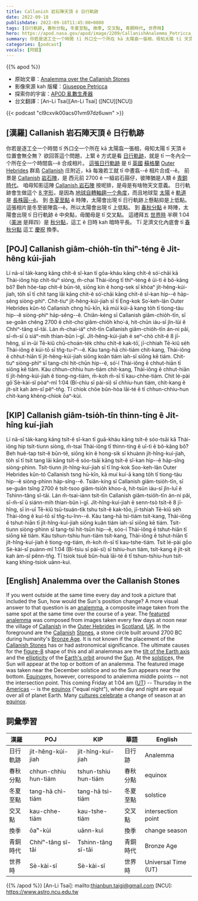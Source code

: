 ```yaml
---
title: Callanish 岩石陣天頂 ê 日行軌跡
date: 2022-09-18
publishdate: 2022-09-18T11:45:00+0800
tags: [日行軌跡, 春秋分點, 冬夏至點, 換季, 交叉點, 青銅時代, 世界時]
hero: https://apod.nasa.gov/apod/image/2209/CallanishAnalemma_Petricca_960_Dates.jpg
summary: 你若是逐工仝一个時間 tī 外口仝一个所在 kā 太陽翕一張相，毋知太陽 tī 天頂 ê 位置會無仝無？
categories: [podcast]
vocals: [阿錕]
---
```


{{% apod %}}

- 原始文章：[Analemma over the Callanish Stones](https://apod.nasa.gov/apod/ap220918.html)
- 影像來源 kah 版權：[Giuseppe Petricca](https://www.astrobin.com/users/gmrphotographer/)
- 探索你的宇宙：[APOD 亂數生產器](http://apod.nasa.gov/apod/random_apod.html)
- 台文翻譯：[An-Li Tsai][An-Li Tsai] ([NCU][NCU])

{{< podcast "cl9cxvik00acs01vm97dz6uwn" >}}

## [漢羅] Callanish 岩石陣天頂 ê 日行軌跡
你若是逐工仝一个時間 tī 外口仝一个所在 kā 太陽翕一張相，毋知太陽 tī 天頂 ê 位置會無仝無？
欲回答這个問題，上緊 ê 方式是看 [日行軌跡][analemma]，就是 tī 一冬內仝一个所在仝一个時間翕--ê 合成相片。
[這張日行軌跡][featured analemma] 是 tī [英國][UK] [蘇格蘭][Scotland] [Outer Hebrides][Outer Hebrides] 群島 [Callanish][Callanish] 庄附近，kā 每幾若工就 tī 中晝翕--ê 相片合成--ê。
前景是 [Callanish][Callanish] [岩石陣][Stones]，是 西元前 2700 ê 一組岩石箍仔，彼陣猶是人類 ê [青銅時代][Bronze Age]。
咱毋知影這陣 [Callanish 岩石陣][Callanish Stones] 按呢排，是毋是有啥物天文意義。
日行軌跡會生做這个 [8 字形][figure-8]，是因為 [地球自轉軸趨一个角度][tilt of the Earth axis]，而且地球踅 [太陽][Sun] ê [軌道][Earth's orbit] 是 [長株圓--ê][ellipticity]。
到 [冬夏至點][solstice] ê 時陣，太陽會出現 tī 日行軌跡上懸點抑是上低點。
這張相片是冬至彼陣翕--ê，所以太陽會出現 tī 上低點。
到 [春秋分點][Equinox] ê 時陣，太陽會出現 tī 日行軌跡 ê 中央點，毋閣毋是 tī 交叉點。
這禮拜五 [世界時][UT] 半暝 1:04（[美洲][Americas] 是拜四）是 [秋分點][equinox 1]，這工 ê 日時 kah 暗時平長。
Tī 足濟文化內底會 tī [春秋分點][equinox 2] 這工 [慶祝][cultures celebrate] 換季。


## [POJ] Callanish giâm-chio̍h-tīn thiⁿ-téng ê Ji̍t-hêng kúi-jiah
Lí nā-sī ta̍k-kang kāng chi̍t-ê sî-kan tī gōa-kháu kāng chi̍t-ê só͘-chāi kā Thài-iông hip chi̍t-tiuⁿ siòng, m̄-chai Thài-iông tī thiⁿ-téng ê ūi-tì ē bô-kâng bô?
Beh hôe-tap chit-ê būn-tê, siōng kín ê hong-sek sī khòaⁿ ji̍t-hêng-kúi-jiah, to̍h sī tī chi̍t tang lāi kāng chi̍t-ê só͘-chāi kāng chi̍t-ê sî-kan hip--ê ha̍p-sêng siòng-phìⁿ.
Chit-tiuⁿ ji̍t-hêng-kúi-jiah sī tī Eng-kok So͘-keh-lân Outer Hebrides kûn-tó Callanish chng hū-kīn, kā múi  kúi-ā kang to̍h tī tiong-tàu hip--ê siòng-phìⁿ ha̍p-sêng--ê.
Chiân-kéng sī Callanish giâm-chio̍h-tīn, sī se-goân chêng 2700 ê chi̍t-cho͘ giâm-chio̍h kho͘-á, hit-chūn iáu-sī jîn-lūi ê Chhiⁿ-tâng sî-tāi.
Lán m̄-chai-iáⁿ chit-tīn Callanish giâm-chio̍h-tīn án-ni pâi, sī-m̄-sī ū siáⁿ-mih thian-bûn ì-gī.
Ji̍t-hêng-kúi-jiah ē seⁿ-chò chi̍t-ê 8 jī-hêng, sī in-ūi Tē-kiû chū-choán-te̍k chhu chi̍t-ê kak-tō͘, jī-chhiah Tē-kiû se̍h Thài-iông ê kúi-tō sī tn̂g-tu-îⁿ--ê.
Kàu tang-hā chì-tiám chit-kang, Thài-iông ē chhut-hiān tī ji̍t-hêng-kúi-jiah siōng koân tiám iah-sī siōng kē tiám.
Chit-tiuⁿ siòng-phìⁿ sī tang-chì hit-chūn hip--ê, só͘-í Thài-iông ē chhut-hiān tī siōng kē tiám.
Kàu chhun-chhiu hun-tiám chit-kang, Thài-iông ē chhut-hiān tī ji̍t-hêng-kúi-jiah ê tiong-ng-tiám, m̄-koh m̄-sī tī kau-chhe-tiám.
Chit lé-pài gō͘ Sè-kài-sî pòaⁿ-mî 1:04 (Bí-chiu sī pài-sì) sī chhiu-hun tiám, chit-kang ê ji̍t-si̍t kah àm-sî pêⁿ-tn̂g.
Tī chiok chōe bûn-hòa lāi-té ē tī chhun-chhiu-hun chit-kang khèng-chiok ōaⁿ-kùi.

## [KIP] Callanish giâm-tsio̍h-tīn thinn-tíng ê Ji̍t-hîng kuí-jiah
Lí nā-sī ta̍k-kang kāng tsi̍t-ê sî-kan tī guā-kháu kāng tsi̍t-ê sóo-tsāi kā Thài-iông hip tsi̍t-tiunn siòng, m̄-tsai Thài-iông tī thinn-tíng ê uī-tì ē bô-kâng bô?
Beh huê-tap tsit-ê būn-tê, siōng kín ê hong-sik sī khuànn ji̍t-hîng-kuí-jiah, to̍h sī tī tsi̍t tang lāi kāng tsi̍t-ê sóo-tsāi kāng tsi̍t-ê sî-kan hip--ê ha̍p-sîng siòng-phìnn.
Tsit-tiunn ji̍t-hîng-kuí-jiah sī tī Ing-kok Soo-keh-lân Outer Hebrides kûn-tó Callanish tsng hū-kīn, kā muí  kuí-ā kang to̍h tī tiong-tàu hip--ê siòng-phìnn ha̍p-sîng--ê.
Tsiân-kíng sī Callanish giâm-tsio̍h-tīn, sī se-guân tsîng 2700 ê tsi̍t-tsoo giâm-tsio̍h khoo-á, hit-tsūn iáu-sī jîn-luī ê Tshinn-tâng sî-tāi.
Lán m̄-tsai-iánn tsit-tīn Callanish giâm-tsio̍h-tīn án-ni pâi, sī-m̄-sī ū siánn-mih thian-bûn ì-gī.
Ji̍t-hîng-kuí-jiah ē senn-tsò tsi̍t-ê 8 jī-hîng, sī in-uī Tē-kiû tsū-tsuán-ti̍k tshu tsi̍t-ê kak-tōo, jī-tshiah Tē-kiû se̍h Thài-iông ê kuí-tō sī tn̂g-tu-înn--ê.
Kàu tang-hā tsì-tiám tsit-kang, Thài-iông ē tshut-hiān tī ji̍t-hîng-kuí-jiah siōng kuân tiám iah-sī siōng kē tiám.
Tsit-tiunn siòng-phìnn sī tang-tsì hit-tsūn hip--ê, sóo-í Thài-iông ē tshut-hiān tī siōng kē tiám.
Kàu tshun-tshiu hun-tiám tsit-kang, Thài-iông ē tshut-hiān tī ji̍t-hîng-kuí-jiah ê tiong-ng-tiám, m̄-koh m̄-sī tī kau-tshe-tiám.
Tsit lé-pài gōo Sè-kài-sî puànn-mî 1:04 (Bí-tsiu sī pài-sì) sī tshiu-hun tiám, tsit-kang ê ji̍t-si̍t kah àm-sî pênn-tn̂g.
Tī tsiok tsuē bûn-huà lāi-té ē tī tshun-tshiu-hun tsit-kang khìng-tsiok uānn-kuì.

## [English] Analemma over the Callanish Stones
If you went outside at the same time every day and took a picture that included the Sun, how would the Sun's position change?
A more visual answer to that question is an [analemma][analemma], a composite image taken from the same spot at the same time over the course of a year.
The [featured analemma][featured analemma] was composed from images taken every few days at noon near the village of [Callanish][Callanish] in the [Outer Hebrides][Outer Hebrides] in [Scotland][Scotland], [UK][UK].
In the foreground are the [Callanish][Callanish] [Stones][Stones], a stone circle built around 2700 BC during humanity's [Bronze Age][Bronze Age].
It is not known if the placement of the [Callanish Stones][Callanish Stones] has or had astronomical significance.
The ultimate causes for the [figure-8][figure-8] shape of this and all analemmas are the [tilt of the Earth axis][tilt of the Earth axis] and the [ellipticity][ellipticity] of the [Earth's orbit][Earth's orbit] around the [Sun][Sun].
At the [solstice][solstice]s, the Sun will appear at the top or bottom of an analemma.
The featured image was taken near the December solstice and so the Sun appears near the bottom.
[Equinox][Equinox]es, however, correspond to analemma middle points -- not the intersection point.
This coming Friday at 1:04 am ([UT][UT]) -- Thursday in the [Americas][Americas] -- is the [equinox][equinox 1] ("equal night"), when day and night are equal over all of planet Earth.
Many [cultures celebrate][cultures celebrate] a change of season at an [equinox][equinox 2].

## 詞彙學習

|漢羅|POJ|KIP|華語|English|
|-|-|-|-|-|
|日行軌跡|ji̍t-hêng-kúi-jiah|ji̍t-hîng-kuí-jiah|日行跡|Analemma|
|春秋分點|chhun-chhiu hun-tiám|tshun-tshiu hun-tiám|春秋分點|equinox|
|冬夏至點|tang-hā chì-tiám|tang-hā tsì-tiám|冬夏至點|solstice|
|交叉點|kau-chhe-tiám|kau-tshe-tiám|交叉點|intersection point|
|換季|ōaⁿ-kùi|uānn-kuì|換季|change season|
|青銅時代|Chhiⁿ-tâng sî-tāi|Tshinn-tâng sî-tāi|青銅時代|Bronze Age|
|世界時|Sè-kài-sî|Sè-kài-sî|世界時|Universal Time (UT)|

{{% /apod %}}
[An-Li Tsai]: mailto:thianbun.taigi@gmail.com
[NCU]: https://www.astro.ncu.edu.tw

[copyright]: https://apod.nasa.gov/apod/fap/lib/about_apod.html#srapply

[analemma]:https://en.wikipedia.org/wiki/Analemma
[featured analemma]:https://gmrphotographer.net/wordpress/2019/01/29/2017-solar-analemma-over-callanish/
[Callanish]:https://en.wikipedia.org/wiki/Callanish
[Outer Hebrides]:https://en.wikipedia.org/wiki/Outer_Hebrides
[Scotland]:https://en.wikipedia.org/wiki/Scotland
[UK]:https://en.wikipedia.org/wiki/United_Kingdom
[Callanish]:https://en.wikipedia.org/wiki/Callanish_Stones
[Stones]:https://youtu.be/5mcPHxuVhWk
[Bronze Age]:https://en.wikipedia.org/wiki/Bronze_Age
[Callanish Stones]:https://www.youtube.com/watch?v=mkbEhp8hJN8
[figure-8]:https://apod.nasa.gov/apod/ap160822.html
[tilt of the Earth axis]:https://spaceplace.nasa.gov/seasons/en/
[ellipticity]:https://mathworld.wolfram.com/Ellipse.html
[Earth's orbit]:http://bhenvis.nic.in/images/season_climate.jpg
[Sun]:https://solarsystem.nasa.gov/solar-system/sun/exploration/
[solstice]:https://apod.nasa.gov/apod/ap170621.html
[Equinox]:https://apod.nasa.gov/apod/ap170319.html
[UT]:https://eclipse.gsfc.nasa.gov/SEhelp/TimeZone.html
[Americas]:https://en.wikipedia.org/wiki/Americas
[equinox 1]:https://en.wikipedia.org/wiki/Equinox
[cultures celebrate]:http://mentalfloss.com/article/59049/autumnal-equinox-traditions
[equinox 2]:https://apod.nasa.gov/apod/ap160320.html
